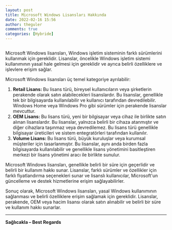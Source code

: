 ```yaml
---
layout: post
title: Microsoft Windows Lisansları Hakkında
date: 2022-02-16 15:56
author: theguler
comments: true
categories: [Hybride]
---
```

<!-- wp:image {"id":1822,"sizeSlug":"large","linkDestination":"none"} -->
<figure class="wp-block-image size-large"><img src="https://farukguler.com/assets/post_images/license.png?w=600" alt="" class="wp-image-1822" /></figure>
<!-- /wp:image -->

<!-- wp:paragraph -->
<p>Microsoft Windows lisansları, Windows işletim sisteminin farklı sürümlerini kullanmak için gereklidir. Lisanslar, öncelikle Windows işletim sistemi kullanımının yasal hale gelmesi için gereklidir ve ayrıca belirli özelliklere ve işlevlere erişim sağlar.</p>
<!-- /wp:paragraph -->

<!-- wp:paragraph -->
<p>Microsoft Windows lisansları üç temel kategoriye ayrılabilir:</p>
<!-- /wp:paragraph -->

<!-- wp:list {"ordered":true} -->
<ol><!-- wp:list-item -->
<li><strong>Retail <strong>Lisans</strong>: </strong>Bu lisans türü, bireysel kullanıcıların veya şirketlerin perakende olarak satın alabilecekleri lisanslardır. Bu lisanslar, genellikle tek bir bilgisayarda kullanılabilir ve kullanıcı tarafından devredilebilir. Windows Home veya Windows Pro gibi sürümler için perakende lisanslar mevcuttur.</li>
<!-- /wp:list-item -->

<!-- wp:list-item -->
<li><strong>OEM Lisans: </strong>Bu lisans türü, yeni bir bilgisayar veya cihaz ile birlikte satın alınan lisanslardır. Bu lisanslar, yalnızca belirli bir cihaza atanmıştır ve diğer cihazlara taşınmaz veya devredilemez. Bu lisans türü genellikle bilgisayar üreticileri ve sistem entegratörleri tarafından kullanılır.</li>
<!-- /wp:list-item -->

<!-- wp:list-item -->
<li><strong>Volume Lisans: </strong>Bu lisans türü, büyük kuruluşlar veya kurumsal müşteriler için tasarlanmıştır. Bu lisanslar, aynı anda birden fazla bilgisayarda kullanılabilir ve genellikle lisans yönetimini basitleştiren merkezi bir lisans yönetimi aracı ile birlikte sunulur.</li>
<!-- /wp:list-item --></ol>
<!-- /wp:list -->

<!-- wp:paragraph -->
<p>Microsoft Windows lisansları, genellikle belirli bir süre için geçerlidir ve belirli bir kullanım hakkı sunar. Lisanslar, farklı sürümler ve özellikler için farklı fiyatlandırma seçenekleri sunar ve lisanslı kullanıcılar, Microsoft'un güncelleme ve destek hizmetlerine erişim sağlayabilirler.</p>
<!-- /wp:paragraph -->

<!-- wp:paragraph -->
<p>Sonuç olarak, Microsoft Windows lisansları, yasal Windows kullanımının sağlanması ve belirli özelliklere erişim sağlamak için gereklidir. Lisanslar, perakende, OEM veya hacim lisansı olarak satın alınabilir ve belirli bir süre ve kullanım hakkı sunarlar.</p>
<!-- /wp:paragraph -->

<!-- wp:separator {"opacity":"css"} -->
<hr class="wp-block-separator has-css-opacity" />
<!-- /wp:separator -->

<!-- wp:paragraph -->
<p><strong>Sağlıcakla – Best Regards</strong></p>
<!-- /wp:paragraph -->
